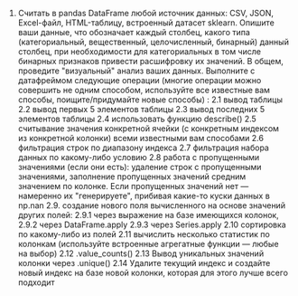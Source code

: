 1. Считать в pandas DataFrame любой источник данных: CSV, JSON, Excel-файл, HTML-таблицу, встроенный датасет sklearn. Опишите ваши данные, что обозначает каждый столбец, какого типа (категориальный, вещественный, целочисленный, бинарный) данный столбец, при необходимости для категориальных в том числе бинарных признаков привести расшифровку их значений. В общем, проведите "визуальный" анализ ваших данных.
Выполните с датафреймом следующие операции (многие операции можно совершить не одним способом, используйте все известные вам способы, поищите/придумайте новые способы) :
2.1 вывод таблицы
2.2 вывод первых 5 элементов таблицы
2.3 вывод последних 5 элементов таблицы
2.4 использовать функцию describe()
2.5 считывание значения конкретной ячейки (с конкретным индексом из конкретной колонки) всеми известными вам способами
2.6 фильтрация строк по диапазону индекса
2.7 фильтрация набора данных по какому-либо условию
2.8 работа с пропущенными значениями (если они есть): удаление строк с пропущенными значениями, заполнение пропущенных значений средним значением по колонке. Если пропущенных значений нет — намеренно их "генерируете", прибивая какие-то куски данных в np.nan
2.9. создание нового поля вычисленного на основе значений других полей:
2.9.1 через выражение на базе имеющихся колонок,
2.9.2 через DataFrame.apply
2.9.3 через Series.apply
2.10 сортировка по какому-либо из полей
2.11 вычислить несколько статистик по колонкам (используйте встроенные агрегатные функции — любые на выбор)
2.12 .value_counts()
2.13 Вывод уникальных значений колонки через .unique()
2.14 Удалите текущий индекс и создайте новый индекс на базе новой колонки, которая для этого лучше всего подходит
